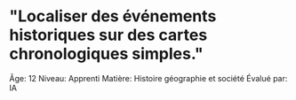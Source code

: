 # "Localiser des événements historiques sur des cartes chronologiques simples."

Âge: 12
Niveau: Apprenti
Matière: Histoire géographie et société
Évalué par: IA